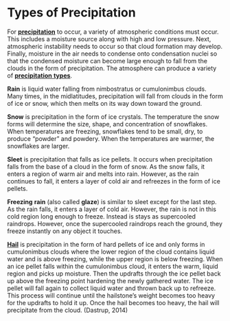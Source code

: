 # Types of Precipitation

For [**precipitation**](https://www.weather.gov/jetstream/precip) to occur, a variety of atmospheric conditions must occur. This includes a moisture source along with high and low pressure. Next, atmospheric instability needs to occur so that cloud formation may develop. Finally, moisture in the air needs to condense onto condensation nuclei so that the condensed moisture can become large enough to fall from the clouds in the form of precipitation. The atmosphere can produce a variety of [**precipitation** **types**](https://www.weather.gov/jetstream/preciptypes).

**Rain** is liquid water falling from nimbostratus or cumulonimbus clouds. Many times, in the midlatitudes, precipitation will fall from clouds in the form of ice or snow, which then melts on its way down toward the ground.

**Snow** is precipitation in the form of ice crystals. The temperature the snow forms will determine the size, shape, and concentration of snowflakes. When temperatures are freezing, snowflakes tend to be small, dry, to produce “powder” and powdery. When the temperatures are warmer, the snowflakes are larger.

**Sleet** is precipitation that falls as ice pellets. It occurs when precipitation falls from the base of a cloud in the form of snow. As the snow falls, it enters a region of warm air and melts into rain. However, as the rain continues to fall, it enters a layer of cold air and refreezes in the form of ice pellets.

**Freezing** **rain** \(also called **glaze**\) is similar to sleet except for the last step. As the rain falls, it enters a layer of cold air. However, the rain is not in this cold region long enough to freeze. Instead is stays as supercooled raindrops. However, once the supercooled raindrops reach the ground, they freeze instantly on any object it touches.

[**Hail**](https://www.weather.gov/jetstream/hail) is precipitation in the form of hard pellets of ice and only forms in cumulonimbus clouds where the lower region of the cloud contains liquid water and is above freezing, while the upper region is below freezing. When an ice pellet falls within the cumulonimbus cloud, it enters the warm, liquid region and picks up moisture. Then the updrafts through the ice pellet back up above the freezing point hardening the newly gathered water. The ice pellet will fall again to collect liquid water and thrown back up to refreeze. This process will continue until the hailstone’s weight becomes too heavy for the updrafts to hold it up. Once the hail becomes too heavy, the hail will precipitate from the cloud. \(Dastrup, 2014\)

